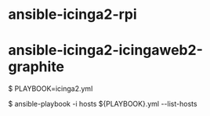 # ansible-icinga2-rpi
# ansible-icinga2-icingaweb2-graphite


$ PLAYBOOK=icinga2.yml

$ ansible-playbook -i hosts ${PLAYBOOK}.yml --list-hosts
